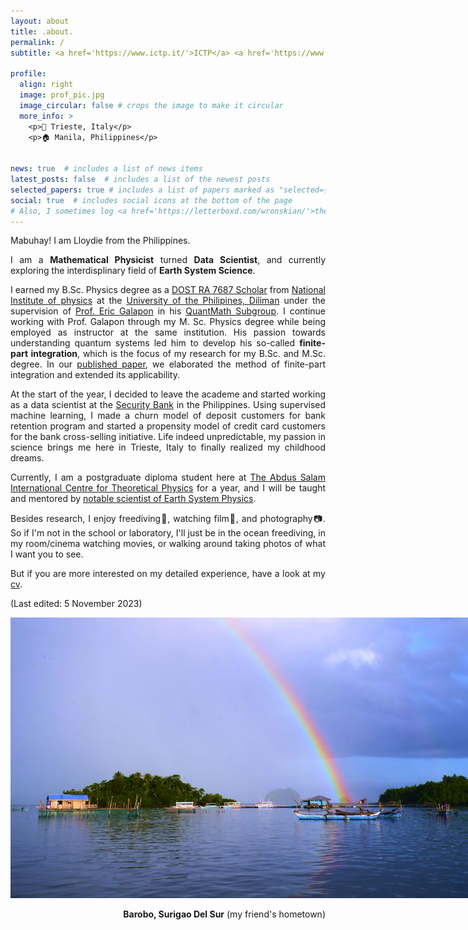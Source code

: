 ```yaml
---
layout: about
title: .about.
permalink: /
subtitle: <a href='https://www.ictp.it/'>ICTP</a> <a href='https://www.ictp.it/esp'>(Earth System Physics)</a> Postgraduate Diploma Student

profile:
  align: right
  image: prof_pic.jpg
  image_circular: false # crops the image to make it circular
  more_info: >
    <p>📍 Trieste, Italy</p>
    <p>🏠 Manila, Philippines</p>
    

news: true  # includes a list of news items
latest_posts: false  # includes a list of the newest posts
selected_papers: true # includes a list of papers marked as "selected={true}"
social: true  # includes social icons at the bottom of the page
# Also, I sometimes log <a href='https://letterboxd.com/wronskian/'>the film I watched</a>. Lastly, as my friend suggested, I'm planning to <a href='https://www.instagram.com/llvftgrp/'>upload here</a> my shots and take a look how I see the world.  
---
```


Mabuhay! I am Lloydie from the Philippines.
<div style="text-align: justify"> 
<p>I am a <strong>Mathematical Physicist</strong> turned <strong>Data Scientist</strong>, and currently exploring the interdisplinary field of <strong>Earth System Science</strong>. 


<p>I earned my B.Sc. Physics degree as a <a href='https://sei.dost.gov.ph/index.php/programs-and-projects/scholarships/undergraduate-scholarships#s-t-undergraduate-scholarships'>DOST RA 7687 Scholar</a> from <a href='http://nip.upd.edu.ph/'>National Institute of physics</a> at the <a href = 'https://upd.edu.ph/'>University of the Philipines, Diliman</a> under the supervision of <a href='http://nip.upd.edu.ph/profiles/eric-a-galapon/'>Prof. Eric Galapon</a> in his <a href= 'https://quant-math.org/wp/'>QuantMath Subgroup</a>. I continue working with Prof. Galapon through my M. Sc. Physics degree while being employed as instructor at the same institution. His passion towards understanding quantum systems led him to develop his so-called <strong>finite-part integration</strong>, which is the focus of my research for my B.Sc. and M.Sc. degree. In our <a href='https://pubs.aip.org/aip/jmp/article-abstract/62/4/043505/235708/Finite-part-integration-in-the-presence-of'>published paper</a>, we elaborated the method of finite-part integration and extended its applicability. 

<p>At the start of the year, I decided to leave the academe and started working as a data scientist at the <a href='https://www.securitybank.com/'>Security Bank</a> in the Philippines. Using supervised machine learning, I made a churn model of deposit customers for bank retention program and started a propensity model of credit card customers for the bank cross-selling initiative. Life indeed unpredictable, my passion in science brings me here in Trieste, Italy to finally realized my childhood dreams. 

<p>Currently, I am a postgraduate diploma student here at <a href='https://www.ictp.it/'>The Abdus Salam International Centre for Theoretical Physics</a> for a year, and I will be taught and mentored by <a href='https://www.ictp.it/esp'>notable scientist of Earth System Physics</a>. 

<p>Besides research, I enjoy freediving🤿, watching film🍿, and photography📷. So if I'm not in the school or laboratory, I'll just be in the ocean freediving, in my room/cinema watching movies, or walking around taking photos of what I want you to see. 

<p>But if you are more interested on my detailed experience, have a look at my <a href='/cv/'>cv</a>.

<p>(Last edited: 5 November 2023)
<p>
<img src="assets/img/225.jpg" alt="Barobo" class="center" style="max-width:800px;">
<div style="text-align: right"> 
<strong>Barobo, Surigao Del Sur</strong> (my friend's hometown)
